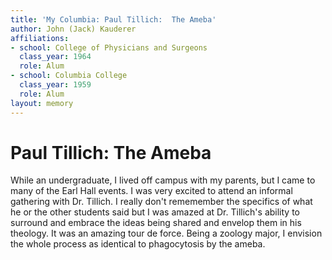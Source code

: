 ```yaml
---
title: 'My Columbia: Paul Tillich:  The Ameba'
author: John (Jack) Kauderer
affiliations:
- school: College of Physicians and Surgeons
  class_year: 1964
  role: Alum
- school: Columbia College
  class_year: 1959
  role: Alum
layout: memory
---
```


# Paul Tillich:  The Ameba

While an undergraduate, I lived off campus with my parents, but I came to many of the Earl Hall events. I was very excited to attend an informal gathering with Dr. Tillich. I really don't rememember the specifics of what he or the other students said but I was amazed at Dr. Tillich's ability to surround and embrace the ideas being shared and envelop them in his theology. It was an amazing tour de force. Being a zoology major, I envision the whole process as identical to phagocytosis by the ameba.
